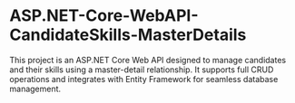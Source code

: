 # ASP.NET-Core-WebAPI-CandidateSkills-MasterDetails
This project is an ASP.NET Core Web API designed to manage candidates and their skills using a master-detail relationship. It supports full CRUD operations and integrates with Entity Framework for seamless database management.
